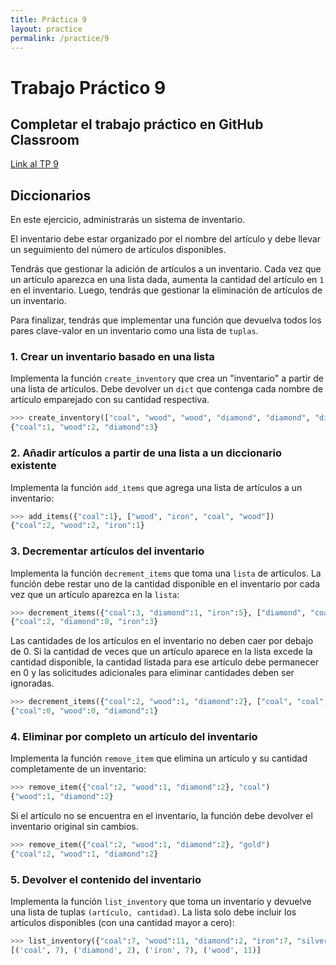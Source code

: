 ```yaml
---
title: Práctica 9
layout: practice
permalink: /practice/9
---
```


# Trabajo Práctico 9

## Completar el trabajo práctico en GitHub Classroom
[Link al TP 9](https://classroom.github.com/a/e8S6-Mx9)

## Diccionarios 

En este ejercicio, administrarás un sistema de inventario.

El inventario debe estar organizado por el nombre del artículo y debe llevar un seguimiento del número de artículos disponibles.

Tendrás que gestionar la adición de artículos a un inventario. Cada vez que un artículo aparezca en una lista dada, aumenta la cantidad del artículo en `1` en el inventario. Luego, tendrás que gestionar la eliminación de artículos de un inventario.

Para finalizar, tendrás que implementar una función que devuelva todos los pares clave-valor en un inventario como una lista de `tuplas`.

### 1. Crear un inventario basado en una lista

Implementa la función `create_inventory` que crea un "inventario" a partir de una lista de artículos. Debe devolver un `dict` que contenga cada nombre de artículo emparejado con su cantidad respectiva.

```python
>>> create_inventory(["coal", "wood", "wood", "diamond", "diamond", "diamond"])
{"coal":1, "wood":2, "diamond":3}
```

### 2. Añadir artículos a partir de una lista a un diccionario existente

Implementa la función `add_items` que agrega una lista de artículos a un inventario:

```python
>>> add_items({"coal":1}, ["wood", "iron", "coal", "wood"])
{"coal":2, "wood":2, "iron":1}
```

### 3. Decrementar artículos del inventario

Implementa la función `decrement_items` que toma una `lista` de artículos. La función debe restar uno de la cantidad disponible en el inventario por cada vez que un artículo aparezca en la `lista`:

```python
>>> decrement_items({"coal":3, "diamond":1, "iron":5}, ["diamond", "coal", "iron", "iron"])
{"coal":2, "diamond":0, "iron":3}
```
Las cantidades de los artículos en el inventario no deben caer por debajo de 0. Si la cantidad de veces que un artículo aparece en la lista excede la cantidad disponible, la cantidad listada para ese artículo debe permanecer en 0 y las solicitudes adicionales para eliminar cantidades deben ser ignoradas.

```python
>>> decrement_items({"coal":2, "wood":1, "diamond":2}, ["coal", "coal", "wood", "wood", "diamond"])
{"coal":0, "wood":0, "diamond":1}
```

### 4. Eliminar por completo un artículo del inventario

Implementa la función `remove_item` que elimina un artículo y su cantidad completamente de un inventario:

```python
>>> remove_item({"coal":2, "wood":1, "diamond":2}, "coal")
{"wood":1, "diamond":2}
```
Si el artículo no se encuentra en el inventario, la función debe devolver el inventario original sin cambios.
```python
>>> remove_item({"coal":2, "wood":1, "diamond":2}, "gold")
{"coal":2, "wood":1, "diamond":2}
```

### 5. Devolver el contenido del inventario

Implementa la función `list_inventory` que toma un inventario y devuelve una lista de tuplas `(artículo, cantidad)`. La lista solo debe incluir los artículos disponibles (con una cantidad mayor a cero):

```python
>>> list_inventory({"coal":7, "wood":11, "diamond":2, "iron":7, "silver":0})
[('coal', 7), ('diamond', 2), ('iron', 7), ('wood', 11)]
```
